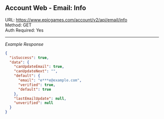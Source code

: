 ## Account Web - Email: Info

URL: https://www.epicgames.com/account/v2/api/email/info \
Method: GET \
Auth Required: Yes

---

_Example Response_

```json
{
  "isSuccess": true,
  "data": {
    "canUpdateEmail": true,
    "canUpdateNext": "",
    "default": {
      "email": "e***e@example.com",
      "verified": true,
      "default": true
    },
    "lastEmailUpdate": null,
    "unverified": null
  }
}
```
